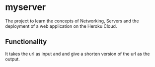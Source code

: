 # myserver

The project to learn the concepts of Networking, Servers and the deployment of a web application on the Heroku Cloud.

## Functionality

It takes the url as input and and give a shorten version of the url as the output.
